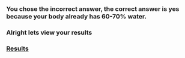### You chose the incorrect answer, the correct answer is yes because your body already has 60-70% water.
### Alright lets view your results
### [Results](../CYOA-academy/denial.md)